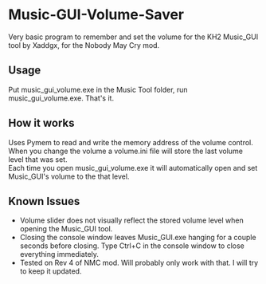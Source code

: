# Music-GUI-Volume-Saver
Very basic program to remember and set the volume for the KH2 Music_GUI tool by Xaddgx, for the Nobody May Cry mod.

## Usage
Put music_gui_volume.exe in the Music Tool folder, run music_gui_volume.exe. That's it.<br>

## How it works
Uses Pymem to read and write the memory address of the volume control.<br>
When you change the volume a volume.ini file will store the last volume level that was set.<br>
Each time you open music_gui_volume.exe it will automatically open and set Music_GUI's volume to the that level.<br>

## Known Issues
- Volume slider does not visually reflect the stored volume level when opening the Music_GUI tool.<br>
- Closing the console window leaves Music_GUI.exe hanging for a couple seconds before closing. Type Ctrl+C in the console window to close everything immediately.
- Tested on Rev 4 of NMC mod. Will probably only work with that. I will try to keep it updated.
